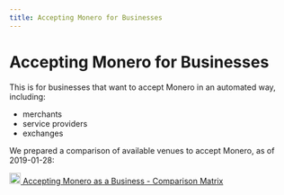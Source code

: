 ```yaml
---
title: Accepting Monero for Businesses
---
```

# Accepting Monero for Businesses

This is for businesses that want to accept Monero in an automated way, including:

* merchants
* service providers
* exchanges

We prepared a comparison of available venues to accept Monero, as of 2019-01-28:


[<img src="/images/sheets-icon.png" width="20px" height="20px" style="margin-bottom: -4px;" /> Accepting Monero as a Business - Comparison Matrix](../../r/accepting-monero-comparison-matrix.md)
